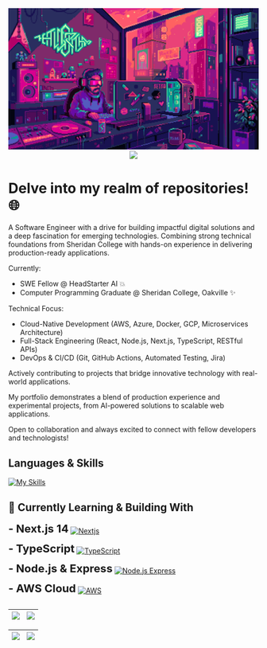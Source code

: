 <img src=Coding.gif alt="CODING GIF">

<div align=center >
<img src="https://readme-typing-svg.herokuapp.com?font=Pacifico&size=25&color=FFFFFF&center=true&lines=Hey+👋%2C+I'm+Aryan+Bhardwaj;Web+Developer+🌐;.....+Espresso+Yourself+☕"
/>
</div>
            
# Delve into my realm of repositories! 🌐

A Software Engineer with a drive for building impactful digital solutions and a deep fascination for emerging technologies. Combining strong technical foundations from Sheridan College with hands-on experience in delivering production-ready applications.

Currently:
- SWE Fellow @ HeadStarter AI 💥
- Computer Programming Graduate @ Sheridan College, Oakville ✨

Technical Focus:
- Cloud-Native Development (AWS, Azure, Docker, GCP, Microservices Architecture)
- Full-Stack Engineering (React, Node.js, Next.js, TypeScript, RESTful APIs)
- DevOps & CI/CD (Git, GitHub Actions, Automated Testing, Jira)

Actively contributing to projects that bridge innovative technology with real-world applications. 

My portfolio demonstrates a blend of production experience and experimental projects, from AI-powered solutions to scalable web applications.

Open to collaboration and always excited to connect with fellow developers and technologists!

## Languages & Skills
[![My Skills](https://skillicons.dev/icons?i=html,css,js,react,redux,nodejs,angular,express,php,java,spring,py,c,cs,cpp,dotnet,latex,linux,postman,netlify,nginx,npm,bootstrap,tailwind,materialui,figma,vscode,visualstudio,eclipse,github,discord,git)](https://skillicons.dev)

## 🌱 Currently Learning & Building With
<p>
  <strong style="font-size: 22px;">- Next.js 14</strong>
  <a href="https://skillicons.dev" style="vertical-align: middle;">
    <img src="https://skillicons.dev/icons?i=nextjs" alt="Nextjs" style="height: 28px;">
  </a>
</p>
<p>
  <strong style="font-size: 22px;">- TypeScript</strong>
  <a href="https://skillicons.dev" style="vertical-align: middle;">
    <img src="https://skillicons.dev/icons?i=ts" alt="TypeScript" style="height: 28px;">
  </a>
</p>
<p>
  <strong style="font-size: 22px;">- Node.js & Express</strong>
  <a href="https://skillicons.dev" style="vertical-align: middle;">
    <img src="https://skillicons.dev/icons?i=nodejs,express" alt="Node.js Express" style="height: 28px;">
  </a>
</p>
<p>
  <strong style="font-size: 22px;">- AWS Cloud</strong>
  <a href="https://skillicons.dev" style="vertical-align: middle;">
    <img src="https://skillicons.dev/icons?i=aws" alt="AWS" style="height: 28px;">
  </a>
</p>

##

<div align="center">

| <img width="500px" src="https://github-readme-stats.vercel.app/api?username=AryanBhardwaj789&show_icons=true&theme=tokyonight&hide_border=true&include_all_commits=true&count_private=true"/> | <img width="500px" src="https://github-readme-streak-stats.herokuapp.com/?user=AryanBhardwaj789&theme=tokyonight&hide_border=true"/> |
| :-: | :-: |

| <img width="500px" src="https://github-readme-stats.vercel.app/api/top-langs/?username=AryanBhardwaj789&theme=tokyonight&hide_border=true&include_all_commits=true&count_private=true&layout=compact&langs_count=8"/> | <img width="500px" src="https://github-profile-summary-cards.vercel.app/api/cards/profile-details?username=AryanBhardwaj789&theme=tokyonight"/> |
| :-: | :-: |

</div>
